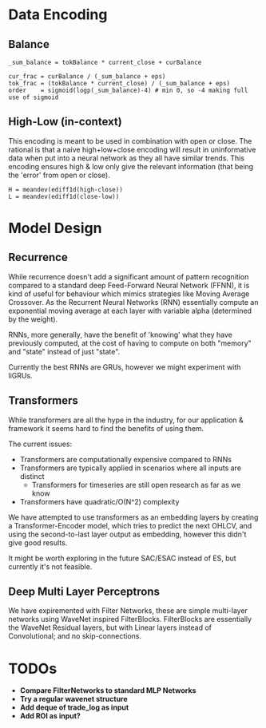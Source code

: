 # Data Encoding
## Balance
```
_sum_balance = tokBalance * current_close + curBalance

cur_frac = curBalance / (_sum_balance + eps)
tok_frac = (tokBalance * current_close) / (_sum_balance + eps)
order    = sigmoid(logp(_sum_balance)-4) # min 0, so -4 making full use of sigmoid
```

## High-Low (in-context)
This encoding is meant to be used in combination with open or close.
The rational is that a naive high+low+close encoding will result in uninformative data when put into a neural network as they all have similar trends. 
This encoding ensures high & low only give the relevant information (that being the 'error' from open or close).

```
H = meandev(ediff1d(high-close))
L = meandev(ediff1d(close-low))
```

# Model Design
## Recurrence
While recurrence doesn't add a significant amount of pattern recognition compared to a standard deep Feed-Forward Neural Network (FFNN), it is kind of useful for behaviour which mimics strategies like Moving Average Crossover. As the Recurrent Neural Networks (RNN) essentially compute an exponential moving average at each layer with variable alpha (determined by the weight).

RNNs, more generally, have the benefit of 'knowing' what they have previously computed, at the cost of having to compute on both "memory" and "state" instead of just "state".

Currently the best RNNs are GRUs, however we might experiment with liGRUs.

## Transformers
While transformers are all the hype in the industry, for our application & framework it seems hard to find the benefits of using them.

The current issues:
* Transformers are computationally expensive compared to RNNs
* Transformers are typically applied in scenarios where all inputs are distinct
  * Transformers for timeseries are still open research as far as we know
* Transformers have quadratic/O(N^2) complexity

We have attempted to use transformers as an embedding layers by creating a Transformer-Encoder model, which tries to predict the next OHLCV, and using the second-to-last layer output as embedding, however this didn't give good results.

It might be worth exploring in the future SAC/ESAC instead of ES, but currently it's not feasible.

## Deep Multi Layer Perceptrons
We have expiremented with Filter Networks, these are simple multi-layer networks using WaveNet inspired FilterBlocks. FilterBlocks are essentially the WaveNet Residual layers, but with Linear layers instead of Convolutional; and no skip-connections.


# TODOs
* **Compare FilterNetworks to standard MLP Networks**
* **Try a regular wavenet structure**
* **Add deque of trade_log as input**
* **Add ROI as input?**
